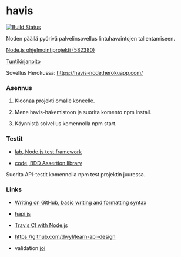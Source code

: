# havis

[![Build Status](https://travis-ci.org/tzpr/havis.png)](https://travis-ci.org/tzpr/havis)

Noden päällä pyörivä palvelinsovellus lintuhavaintojen tallentamiseen. 

[Node.js ohjelmointiprojekti (582380)](https://www.cs.helsinki.fi/courses/582380/2017/v/k/1)

[Tuntikirjanpito](https://docs.google.com/spreadsheets/d/1NBLY_1rivcEe-nJNlVcYG_qPZA2MytAvqKgr4fHQSiY/edit?usp=sharing)

Sovellus Herokussa: https://havis-node.herokuapp.com/

### Asennus
1. Kloonaa projekti omalle koneelle. 

2. Mene havis-hakemistoon ja suorita komento npm install.

3. Käynnistä solvellus komennolla npm start.

### Testit
- [lab, Node.js test framework](https://github.com/hapijs/lab)

- [code, BDD Assertion library](https://github.com/hapijs/code)

Suorita API-testit komennolla npm test projektin juuressa.



### Links
- [Writing on GitHub, basic writing and formatting syntax](https://help.github.com/articles/basic-writing-and-formatting-syntax/)

- [hapi.js](https://hapijs.com/)

- [Travis CI with Node.js](https://docs.travis-ci.com/user/languages/javascript-with-nodejs/)

- https://github.com/dwyl/learn-api-design

- validation [joi](https://github.com/hapijs/joi)
